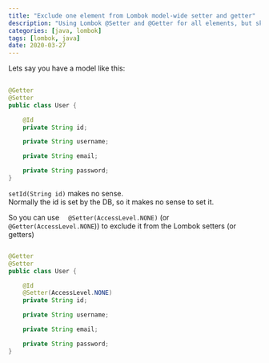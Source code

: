```yaml
---
title: "Exclude one element from Lombok model-wide setter and getter"
description: "Using Lombok @Setter and @Getter for all elements, but skip it for one element"
categories: [java, lombok]
tags: [lombok, java]
date: 2020-03-27
---
```


Lets say you have a model like this:

```java
 
@Getter
@Setter
public class User {

    @Id
    private String id;

    private String username;

    private String email;

    private String password;
}
```

```setId(String id)``` makes no sense.    
Normally the id is set by the DB, so it makes no sense to set it.

So you can use ```  @Setter(AccessLevel.NONE)```   (or   ```@Getter(AccessLevel.NONE```)) to exclude it from the Lombok setters (or getters)

```java

@Getter
@Setter
public class User {

    @Id
    @Setter(AccessLevel.NONE)
    private String id;

    private String username;

    private String email;

    private String password;
}
```
